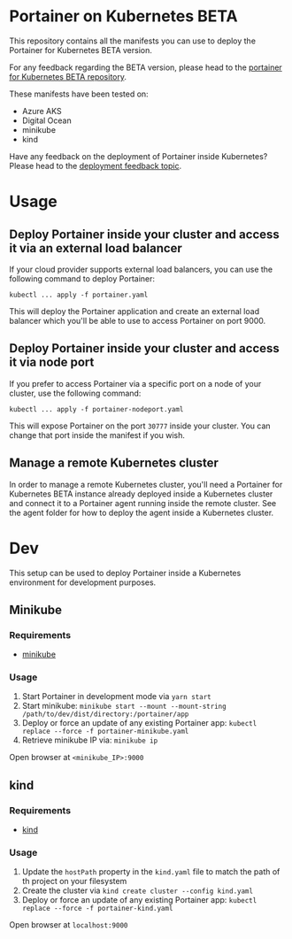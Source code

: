 # Portainer on Kubernetes BETA

This repository contains all the manifests you can use to deploy the Portainer for Kubernetes BETA version.

For any feedback regarding the BETA version, please head to the [portainer for Kubernetes BETA repository](https://github.com/portainer/kubernetes-beta).

These manifests have been tested on:

* Azure AKS
* Digital Ocean
* minikube
* kind

Have any feedback on the deployment of Portainer inside Kubernetes? Please head to the [deployment feedback topic](https://github.com/portainer/kubernetes-beta/issues/1).

# Usage

## Deploy Portainer inside your cluster and access it via an external load balancer

If your cloud provider supports external load balancers, you can use the following command to deploy Portainer:

```
kubectl ... apply -f portainer.yaml
```

This will deploy the Portainer application and create an external load balancer which you'll be able to use to access Portainer on port 9000.

## Deploy Portainer inside your cluster and access it via node port

If you prefer to access Portainer via a specific port on a node of your cluster, use the following command:

```
kubectl ... apply -f portainer-nodeport.yaml
```

This will expose Portainer on the port `30777` inside your cluster. You can change that port inside the manifest if you wish.

## Manage a remote Kubernetes cluster

In order to manage a remote Kubernetes cluster, you'll need a Portainer for Kubernetes BETA instance already deployed inside a Kubernetes cluster and connect it to a Portainer agent running inside the remote cluster. See the agent folder for how to deploy the agent inside a Kubernetes cluster.

# Dev

This setup can be used to deploy Portainer inside a Kubernetes environment for development purposes.

## Minikube

### Requirements

- [minikube](https://minikube.sigs.k8s.io/)

### Usage

1. Start Portainer in development mode via `yarn start`
2. Start minikube: `minikube start --mount --mount-string /path/to/dev/dist/directory:/portainer/app`
3. Deploy or force an update of any existing Portainer app: `kubectl replace --force -f portainer-minikube.yaml`
4. Retrieve minikube IP via: `minikube ip`

Open browser at `<minikube_IP>:9000`

## kind

### Requirements

- [kind](https://kind.sigs.k8s.io/)

### Usage

1. Update the `hostPath` property in the `kind.yaml` file to match the path of th project on your filesystem
2. Create the cluster via `kind create cluster --config kind.yaml`
3. Deploy or force an update of any existing Portainer app: `kubectl replace --force -f portainer-kind.yaml`

Open browser at `localhost:9000`
